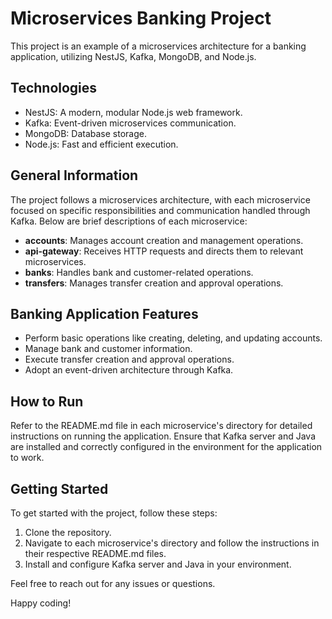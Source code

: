 # Microservices Banking Project

This project is an example of a microservices architecture for a banking application, utilizing NestJS, Kafka, MongoDB, and Node.js.

## Technologies

- NestJS: A modern, modular Node.js web framework.
- Kafka: Event-driven microservices communication.
- MongoDB: Database storage.
- Node.js: Fast and efficient execution.

## General Information

The project follows a microservices architecture, with each microservice focused on specific responsibilities and communication handled through Kafka. Below are brief descriptions of each microservice:

- **accounts**: Manages account creation and management operations.
- **api-gateway**: Receives HTTP requests and directs them to relevant microservices.
- **banks**: Handles bank and customer-related operations.
- **transfers**: Manages transfer creation and approval operations.

## Banking Application Features

- Perform basic operations like creating, deleting, and updating accounts.
- Manage bank and customer information.
- Execute transfer creation and approval operations.
- Adopt an event-driven architecture through Kafka.

## How to Run

Refer to the README.md file in each microservice's directory for detailed instructions on running the application. Ensure that Kafka server and Java are installed and correctly configured in the environment for the application to work.

## Getting Started

To get started with the project, follow these steps:

1. Clone the repository.
2. Navigate to each microservice's directory and follow the instructions in their respective README.md files.
3. Install and configure Kafka server and Java in your environment.

Feel free to reach out for any issues or questions.

Happy coding!
